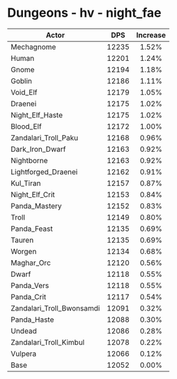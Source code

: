 # Dungeons - hv - night_fae
| Actor | DPS | Increase |
|---|:---:|:---:|
|Mechagnome|12235|1.52%|
|Human|12201|1.24%|
|Gnome|12194|1.18%|
|Goblin|12186|1.11%|
|Void_Elf|12179|1.05%|
|Draenei|12175|1.02%|
|Night_Elf_Haste|12175|1.02%|
|Blood_Elf|12172|1.00%|
|Zandalari_Troll_Paku|12168|0.96%|
|Dark_Iron_Dwarf|12163|0.92%|
|Nightborne|12163|0.92%|
|Lightforged_Draenei|12162|0.91%|
|Kul_Tiran|12157|0.87%|
|Night_Elf_Crit|12153|0.84%|
|Panda_Mastery|12152|0.83%|
|Troll|12149|0.80%|
|Panda_Feast|12135|0.69%|
|Tauren|12135|0.69%|
|Worgen|12134|0.68%|
|Maghar_Orc|12120|0.56%|
|Dwarf|12118|0.55%|
|Panda_Vers|12118|0.55%|
|Panda_Crit|12117|0.54%|
|Zandalari_Troll_Bwonsamdi|12091|0.32%|
|Panda_Haste|12088|0.30%|
|Undead|12086|0.28%|
|Zandalari_Troll_Kimbul|12078|0.22%|
|Vulpera|12066|0.12%|
|Base|12052|0.00%|
